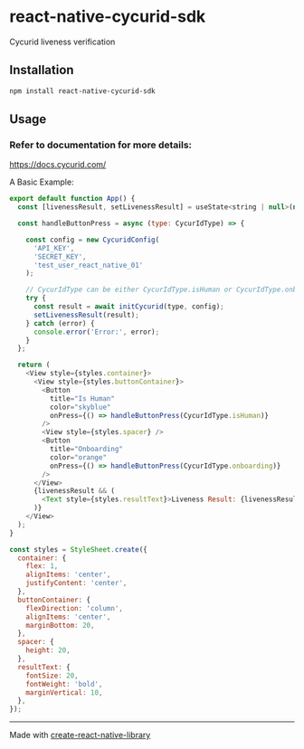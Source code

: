 # react-native-cycurid-sdk

Cycurid liveness verification

## Installation

```sh
npm install react-native-cycurid-sdk
```

## Usage

### Refer to documentation for more details:
https://docs.cycurid.com/


A Basic Example:
```js
export default function App() {
  const [livenessResult, setLivenessResult] = useState<string | null>(null);

  const handleButtonPress = async (type: CycurIdType) => {

    const config = new CycuridConfig(
      'API_KEY',
      'SECRET_KEY',
      'test_user_react_native_01'
    );

    // CycurIdType can be either CycurIdType.isHuman or CycurIdType.onboarding. See documentation for more details.
    try {
      const result = await initCycurid(type, config);
      setLivenessResult(result);
    } catch (error) {
      console.error('Error:', error);
    }
  };

  return (
    <View style={styles.container}>
      <View style={styles.buttonContainer}>
        <Button
          title="Is Human"
          color="skyblue"
          onPress={() => handleButtonPress(CycurIdType.isHuman)}
        />
        <View style={styles.spacer} />
        <Button
          title="Onboarding"
          color="orange"
          onPress={() => handleButtonPress(CycurIdType.onboarding)}
        />
      </View>
      {livenessResult && (
        <Text style={styles.resultText}>Liveness Result: {livenessResult}</Text>
      )}
    </View>
  );
}

const styles = StyleSheet.create({
  container: {
    flex: 1,
    alignItems: 'center',
    justifyContent: 'center',
  },
  buttonContainer: {
    flexDirection: 'column',
    alignItems: 'center',
    marginBottom: 20,
  },
  spacer: {
    height: 20,
  },
  resultText: {
    fontSize: 20,
    fontWeight: 'bold',
    marginVertical: 10,
  },
});

```

---

Made with [create-react-native-library](https://github.com/callstack/react-native-builder-bob)
